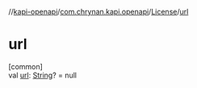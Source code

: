 //[kapi-openapi](../../../index.md)/[com.chrynan.kapi.openapi](../index.md)/[License](index.md)/[url](url.md)

# url

[common]\
val [url](url.md): [String](https://kotlinlang.org/api/latest/jvm/stdlib/kotlin/-string/index.html)? = null
